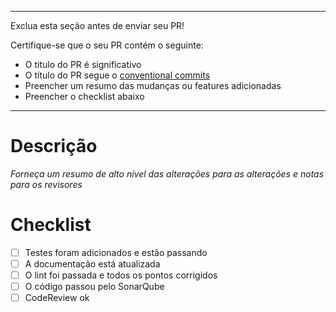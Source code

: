 ----
Exclua esta seção antes de enviar seu PR!
 
Certifique-se que o seu PR contém o seguinte:
 
- O titulo do PR é significativo
- O título do PR segue o [conventional commits](https://www.conventionalcommits.org/en/v1.0.0/)
- Preencher um resumo das mudanças ou features adicionadas
- Preencher o checklist abaixo

----
# Descrição
_Forneça um resumo de alto nível das alterações para as alterações e notas para os revisores_

# Checklist
- [ ] Testes foram adicionados e estão passando
- [ ] A documentação está atualizada
- [ ] O lint foi passada e todos os pontos corrigidos
- [ ] O código passou pelo SonarQube
- [ ] CodeReview ok 
